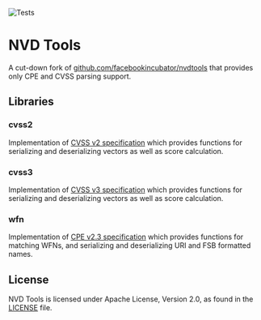 ![Tests](https://github.com/ad8-adriant/nvdtools/actions/workflows/tests.yaml/badge.svg)

# NVD Tools

A cut-down fork of [github.com/facebookincubator/nvdtools](https://github.com/facebookincubator/nvdtools) that provides only CPE and CVSS parsing support.

## Libraries

### cvss2

Implementation of [CVSS v2 specification](https://www.first.org/cvss/v2/guide) which provides functions for serializing and deserializing vectors as well as score calculation.

### cvss3

Implementation of [CVSS v3 specification](https://www.first.org/cvss/specification-document) which provides functions for serializing and deserializing vectors as well as score calculation.

### wfn

Implementation of [CPE v2.3 specification](https://cpe.mitre.org/specification/) which provides functions for matching WFNs, and serializing and deserializing URI and FSB formatted names.

## License

NVD Tools is licensed under Apache License, Version 2.0, as found in the [LICENSE](LICENSE) file.
